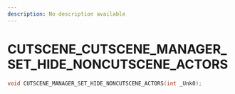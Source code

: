```yaml
---
description: No description available 
---
```


# CUTSCENE\_CUTSCENE_MANAGER_SET_HIDE_NONCUTSCENE_ACTORS

```cpp
void CUTSCENE_MANAGER_SET_HIDE_NONCUTSCENE_ACTORS(int _Unk0);
```